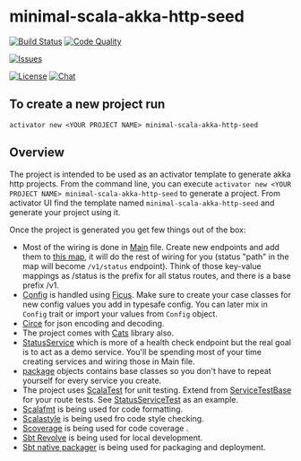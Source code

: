 minimal-scala-akka-http-seed
=========================

[![Build Status][build-status-badge]][build-status-url]
[![Code Quality][code-quality-badge]][code-quality-url]

[![Issues][issues-badge]][issues-url]

[![License][license-badge]][license-url]
[![Chat][chat-badge]][chat-url]

## To create a new project run

```
activator new <YOUR PROJECT NAME> minimal-scala-akka-http-seed
```

## Overview
The project is intended to be used as an activator template to generate akka http projects.
From the command line, you can execute `activator new <YOUR PROJECT NAME> minimal-scala-akka-http-seed` to generate a project. From activator UI find the template named `minimal-scala-akka-http-seed` and generate your project using it.

Once the project is generated you get few things out of the box:
* Most of the wiring is done in [Main](https://github.com/yeghishe/minimal-scala-akka-http-seed/blob/master/src/main/scala/io/github/yeghishe/Main.scala) file. Create new endpoints and add them to [this map](https://github.com/yeghishe/minimal-scala-akka-http-seed/blob/master/src/main/scala/io/github/yeghishe/Main.scala#L23), it will do the rest of wiring for you (status "path" in the map will become `/v1/status` endpoint). Think of those key-value mappings as /status is the prefix for all status routes, and there is a base prefix /v1.
* [Config](https://github.com/yeghishe/minimal-scala-akka-http-seed/blob/master/src/main/scala/io/github/yeghishe/Config.scala) is handled using [Ficus](https://github.com/ceedubs/ficus). Make sure to create your case classes for new config values you add in typesafe config. You can later mix in `Config` trait or import your values from `Config` object.
* [Circe](https://github.com/circe/circe) for json encoding and decoding.
* The project comes with [Cats](http://typelevel.org/cats/) library also.
* [StatusService](https://github.com/yeghishe/minimal-scala-akka-http-seed/blob/master/src/main/scala/io/github/yeghishe/StatusService.scala) which is more of a health check endpoint but the real goal is to act as a demo service. You'll be spending most of your time creating services and wiring those in Main file.
* [package](https://github.com/yeghishe/minimal-scala-akka-http-seed/blob/master/src/main/scala/io/github/yeghishe/package.scala) objects contains base classes so you don't have to repeat yourself for every service you create.
* The project uses [ScalaTest](http://www.scalatest.org/) for unit testing. Extend from [ServiceTestBase](https://github.com/yeghishe/minimal-scala-akka-http-seed/blob/master/src/test/scala/io/github/yeghishe/ServiceTestBase.scala) for your route tests. See [StatusServiceTest](https://github.com/yeghishe/minimal-scala-akka-http-seed/blob/master/src/test/scala/io/github/yeghishe/StatusServiceTest.scala) as an example.
* [Scalafmt](https://github.com/olafurpg/scalafmt) is being used for code formatting.
* [Scalastyle](http://www.scalastyle.org/) is being used fro code style checking.
* [Scoverage](https://github.com/scoverage/sbt-scoverage) is being used for code coverage .
* [Sbt Revolve](https://github.com/spray/sbt-revolver) is being used for local development.
* [Sbt native packager](https://github.com/sbt/sbt-native-packager) is being used  for packaging and deployment.


[build-status-badge]: https://img.shields.io/travis/yeghishe/minimal-scala-akka-http-seed.svg?style=flat-square
[build-status-url]: https://travis-ci.org/yeghishe/minimal-scala-akka-http-seed
[code-quality-badge]: https://img.shields.io/codacy/5a804d74bb8c4fc28117b0913f17bdd5.svg?style=flat-square
[code-quality-url]: https://www.codacy.com/app/ypiruzyan/minimal-scala-akka-http-seed
[issues-badge]: https://img.shields.io/github/issues/yeghishe/minimal-scala-akka-http-seed.svg?style=flat-square
[issues-url]: https://github.com/yeghishe/minimal-scala-akka-http-seed/issues
[license-badge]: https://img.shields.io/badge/License-Apache%202-blue.svg?style=flat-square
[license-url]: LICENSE
[chat-badge]: https://img.shields.io/badge/gitter-join%20chat-brightgreen.svg?style=flat-square
[chat-url]: https://gitter.im/yeghishe/minimal-scala-akka-http-seed
